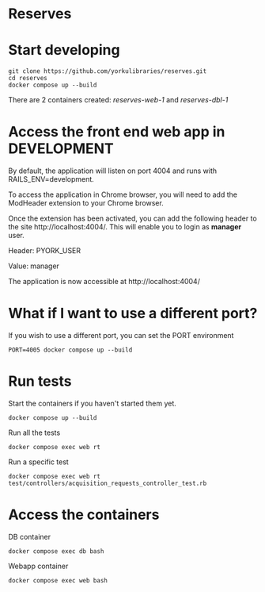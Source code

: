 # Reserves

# Start developing

```
git clone https://github.com/yorkulibraries/reserves.git
cd reserves
docker compose up --build
```

There are 2 containers created: *reserves-web-1* and *reserves-dbl-1*

# Access the front end web app in DEVELOPMENT 

By default, the application will listen on port 4004 and runs with RAILS_ENV=development.

To access the application in Chrome browser, you will need to add the ModHeader extension to your Chrome browser.

Once the extension has been activated, you can add the following header to the site http://localhost:4004/. This will enable you to login as **manager** user.

Header: PYORK_USER

Value: manager

The application is now accessible at http://localhost:4004/

# What if I want to use a different port?

If you wish to use a different port, you can set the PORT environment 

```
PORT=4005 docker compose up --build
```

# Run tests

Start the containers if you haven't started them yet.

```
docker compose up --build
```

Run all the tests

```
docker compose exec web rt 
```

Run a specific test
```
docker compose exec web rt test/controllers/acquisition_requests_controller_test.rb 
```

# Access the containers

DB container
```
docker compose exec db bash
```

Webapp container
```
docker compose exec web bash
```

